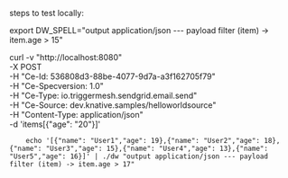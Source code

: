 steps to test locally:

export DW_SPELL="output application/json --- payload filter (item) -> item.age > 15"



curl -v "http://localhost:8080" \
       -X POST \
       -H "Ce-Id: 536808d3-88be-4077-9d7a-a3f162705f79" \
       -H "Ce-Specversion: 1.0" \
       -H "Ce-Type: io.triggermesh.sendgrid.email.send" \
       -H "Ce-Source: dev.knative.samples/helloworldsource" \
       -H "Content-Type: application/json" \
       -d 'items[{"age": "20"}]'



        echo '[{"name": "User1","age": 19},{"name": "User2","age": 18},{"name": "User3","age": 15},{"name": "User4","age": 13},{"name": "User5","age": 16}]' | ./dw "output application/json --- payload filter (item) -> item.age > 17"